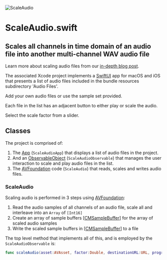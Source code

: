 ![ScaleAudio](http://www.limit-point.com/assets/images/ScaleAudio.jpg)
# ScaleAudio.swift
## Scales all channels in time domain of an audio file into another multi-channel WAV audio file

Learn more about scaling audio files from our [in-depth blog post](https://www.limit-point.com/blog/2022/scale-audio).

The associated Xcode project implements a [SwiftUI] app for macOS and iOS that presents a list of audio files included in the bundle resources subdirectory 'Audio Files'.

Add your own audio files or use the sample set provided. 

Each file in the list has an adjacent button to either play or scale the audio.

Select the scale factor from a slider.

## Classes

The project is comprised of:

1. The [App] (`ScaleAudioApp`) that displays a list of audio files in the project.
2. And an [ObservableObject] (`ScaleAudioObservable`) that manages the user interaction to scale and play audio files in the list.
3. The [AVFoundation] code (`ScaleAudio`) that reads, scales and writes audio files.

### ScaleAudio

Scaling audio is performed in 3 steps using [AVFoundation]:

1. Read the audio samples of all channels of an audio file, scale all and interleave into an `Array` of `[Int16]`
2. Create an array of sample buffers [[CMSampleBuffer]] for the array of scaled audio samples
3. Write the scaled sample buffers in [[CMSampleBuffer]] to a file

The top level method that implements all of this, and is employed by the `ScaleAudioObservable` is: 

```swift
func scaleAudio(asset:AVAsset, factor:Double, destinationURL:URL, progress: @escaping (Float, String) -> (), completion: @escaping (Bool, String?) -> ())
```

[App]: https://developer.apple.com/documentation/swiftui/app
[ObservableObject]: https://developer.apple.com/documentation/combine/observableobject
[AVFoundation]: https://developer.apple.com/documentation/avfoundation/
[SwiftUI]: https://developer.apple.com/tutorials/swiftui
[CMSampleBuffer]: https://developer.apple.com/documentation/coremedia/cmsamplebuffer
